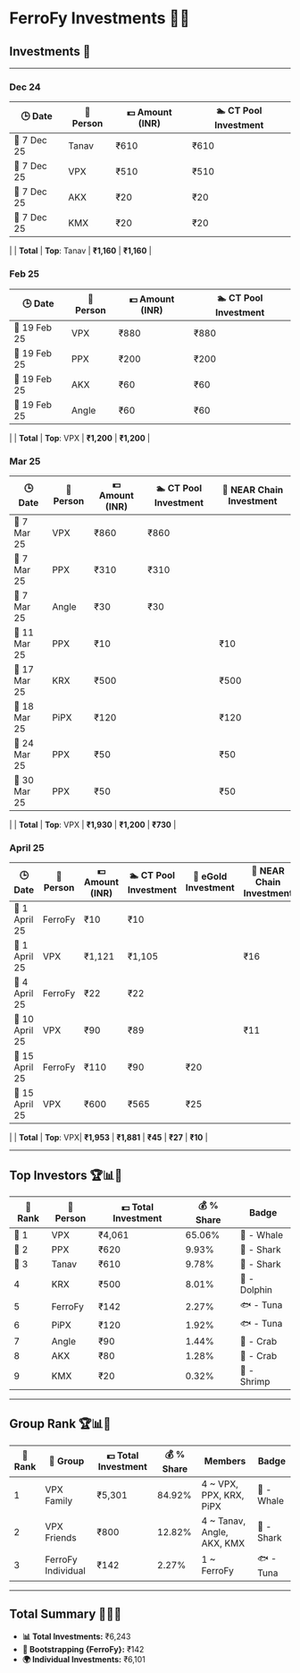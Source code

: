 # FerroFy Investments 💎✨

## Investments 📅

---

### Dec 24

| 🕒 Date      | 🤝 Person   | 💵 Amount (INR) | 🏊 CT Pool Investment
|--------------|-------------|-----------------|-----------------------|
| 📅 7 Dec 25  | Tanav       | ₹610            | ₹610                  |
| 📅 7 Dec 25  | VPX         | ₹510            | ₹510                  |  
| 📅 7 Dec 25  | AKX         | ₹20             | ₹20                   |
| 📅 7 Dec 25  | KMX         | ₹20             | ₹20                   |
|
| **Total**    | **Top**: Tanav |  **₹1,160**  | **₹1,160**            |

### Feb 25

| 🕒 Date      | 🤝 Person   | 💵 Amount (INR) | 🏊 CT Pool Investment | 
|--------------|-------------|-----------------|-----------------------|
| 📅 19 Feb 25 | VPX         | ₹880            | ₹880                  |
| 📅 19 Feb 25 | PPX         | ₹200            | ₹200                  |
| 📅 19 Feb 25 | AKX         | ₹60             | ₹60                   |
| 📅 19 Feb 25 | Angle       | ₹60             | ₹60                   |
|
| **Total**   | **Top**: VPX |    **₹1,200**   | **₹1,200**            |

### Mar 25

| 🕒 Date       | 🤝 Person  | 💵 Amount (INR) | 🏊 CT Pool Investment | 🔗 NEAR Chain Investment |
|---------------|------------|-----------------|-------------------------|------------------------|
| 📅 7 Mar 25  | VPX        | ₹860            | ₹860                  |                          |
| 📅 7 Mar 25  | PPX        | ₹310            | ₹310                  |                          |
| 📅 7 Mar 25  | Angle      | ₹30             | ₹30                   |                          |
| 📅 11 Mar 25 | PPX        | ₹10             |                       | ₹10                      |
| 📅 17 Mar 25 | KRX        | ₹500            |                       | ₹500                     |
| 📅 18 Mar 25 | PiPX       | ₹120            |                       | ₹120                     |
| 📅 24 Mar 25 | PPX        | ₹50             |                       | ₹50                      |
| 📅 30 Mar 25 | PPX        | ₹50             |                       | ₹50                      |
|
| **Total**    | **Top**: VPX | **₹1,930**     | **₹1,200**            | **₹730**                 |

### April 25

| 🕒 Date         | 🤝 Person   | 💵 Amount (INR) | 🏊 CT Pool Investment | 🌟 eGold Investment | 🔗 NEAR Chain Investment | 🧾 Fees |
|-----------------|-------------|-----------------|-----------------------|---------------------|--------------------------|--------|
| 📅 1 April 25   | FerroFy     | ₹10             | ₹10                   |                     |                          |        |
| 📅 1 April 25   | VPX         | ₹1,121          | ₹1,105                |                     | ₹16                      |        |
| 📅 4 April 25   | FerroFy     | ₹22             | ₹22                   |                     |                          |        |
| 📅 10 April 25  | VPX         | ₹90             | ₹89                   |                     | ₹11                      |        |
| 📅 15 April 25  | FerroFy     | ₹110            | ₹90                   | ₹20                 |                          |        |
| 📅 15 April 25  | VPX         | ₹600            | ₹565                  | ₹25                 |                          | ₹10    |
|
| **Total**      | **Top**: VPX| **₹1,953**      | **₹1,881**            | **₹45**             | **₹27**                  | **₹10** |

---

## Top Investors 🏆📊💸

| 🧾 Rank | 🤝 Person | 💵 Total Investment | 💰 % Share  | Badge          |
|---------|-----------|---------------------|-------------|----------------|
| 🥇 1    | VPX       | ₹4,061              | 65.06%      | 🐋 - Whale     |
| 🥈 2    | PPX       | ₹620                | 9.93%       | 🦈 - Shark     |
| 🥉 3    | Tanav     | ₹610                | 9.78%       | 🦈 - Shark     |
| 4       | KRX       | ₹500                | 8.01%       | 🐬 - Dolphin   |
| 5       | FerroFy   | ₹142                | 2.27%       | 🐟 - Tuna      |
| 6       | PiPX      | ₹120                | 1.92%       | 🐟 - Tuna      |
| 7       | Angle     | ₹90                 | 1.44%       | 🦀 - Crab      |
| 8       | AKX       | ₹80                 | 1.28%       | 🦀 - Crab      |
| 9       | KMX       | ₹20                 | 0.32%       | 🦐 - Shrimp    |

---

## Group Rank 🏆📊💸

| 🧾 Rank | 🤝 Group             | 💵 Total Investment | 💰 % Share  | Members                          | Badge          |
|---------|----------------------|---------------------|-------------|----------------------------------|----------------|
| 1       | VPX Family           | ₹5,301              | 84.92%      | 4 ~ VPX, PPX, KRX, PiPX          | 🐋 - Whale     |
| 2       | VPX Friends          | ₹800                | 12.82%      | 4 ~ Tanav, Angle, AKX, KMX         | 🦈 - Shark     |
| 3       | FerroFy Individual   | ₹142                | 2.27%       | 1 ~ FerroFy                      | 🐟 - Tuna      |

---

## Total Summary 🌟✨💸

- **📊 Total Investments:** ₹6,243  
- **🏅 Bootstrapping {FerroFy}:** ₹142  
- **🌍 Individual Investments:** ₹6,101
